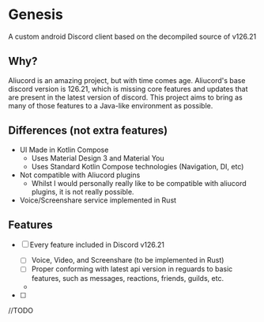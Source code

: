 # Genesis

A custom android Discord client based on the decompiled source of v126.21

## Why?
Aliucord is an amazing project, but with time comes age. Aliucord's base
discord version is 126.21, which is missing core features and updates that
are present in the latest version of discord. This project aims to bring
as many of those features to a Java-like environment as possible.

## Differences (not extra features)
- UI Made in Kotlin Compose
  - Uses Material Design 3 and Material You
  - Uses Standard Kotlin Compose technologies (Navigation, DI, etc)
- Not compatible with Aliucord plugins
  - Whilst I would personally really like to be compatible
with aliucord plugins, it is not really possible.
- Voice/Screenshare service implemented in Rust

## Features
- [ ] Every feature included in Discord v126.21
  - [ ] Voice, Video, and Screenshare (to be implemented in Rust)
  - [ ] Proper conforming with latest api version in reguards to
basic features, such as messages, reactions, friends, guilds, etc.
  - 
  
- [ ] 

//TODO 